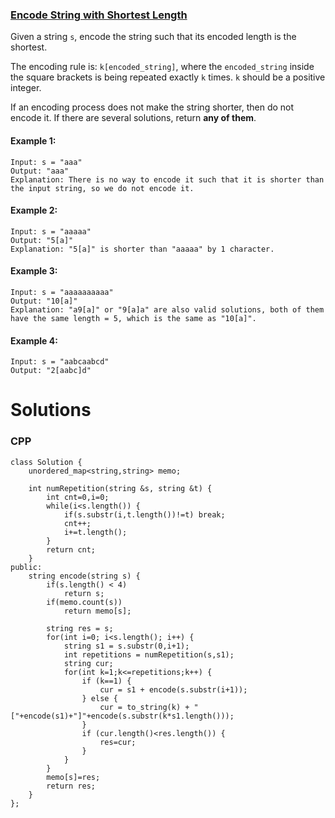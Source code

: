 ### [Encode String with Shortest Length](https://leetcode.com/problems/encode-string-with-shortest-length/) <br>

Given a string `s`, encode the string such that its encoded length is the shortest.

The encoding rule is: `k[encoded_string]`, where the `encoded_string` inside the square brackets is being repeated exactly `k` times. `k` should be a positive integer.

If an encoding process does not make the string shorter, then do not encode it. If there are several solutions, return **any of them**.

 



#### Example 1:

```
Input: s = "aaa"
Output: "aaa"
Explanation: There is no way to encode it such that it is shorter than the input string, so we do not encode it.

```

#### Example 2:

```
Input: s = "aaaaa"
Output: "5[a]"
Explanation: "5[a]" is shorter than "aaaaa" by 1 character.
```

#### Example 3:

```
Input: s = "aaaaaaaaaa"
Output: "10[a]"
Explanation: "a9[a]" or "9[a]a" are also valid solutions, both of them have the same length = 5, which is the same as "10[a]".

```

#### Example 4:

```
Input: s = "aabcaabcd"
Output: "2[aabc]d"

```


# Solutions

### CPP
```
class Solution {
    unordered_map<string,string> memo;

    int numRepetition(string &s, string &t) {
        int cnt=0,i=0;
        while(i<s.length()) {
            if(s.substr(i,t.length())!=t) break;
            cnt++;
            i+=t.length();
        }
        return cnt;
    }
public:
    string encode(string s) {
        if(s.length() < 4) 
            return s;
        if(memo.count(s)) 
            return memo[s];
        
        string res = s;
        for(int i=0; i<s.length(); i++) {
            string s1 = s.substr(0,i+1);
            int repetitions = numRepetition(s,s1);
            string cur;  
            for(int k=1;k<=repetitions;k++) {
                if (k==1) {
                    cur = s1 + encode(s.substr(i+1));
                } else {
                    cur = to_string(k) + "["+encode(s1)+"]"+encode(s.substr(k*s1.length()));
                }
                if (cur.length()<res.length()) {
                    res=cur;            
                }
            }
        }
        memo[s]=res;
        return res;        
    }
};

```
